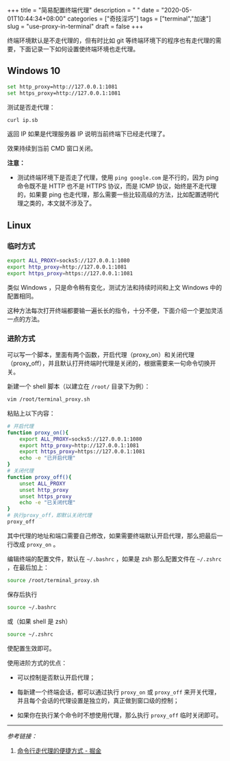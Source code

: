 +++
title = "简易配置终端代理"
description = " "
date = "2020-05-01T10:44:34+08:00"
categories = ["奇技淫巧"]
tags = ["terminal","加速"]
slug = "use-proxy-in-terminal"
draft = false
+++

终端环境默认是不走代理的，但有时比如 git 等终端环境下的程序也有走代理的需要，下面记录一下如何设置使终端环境也走代理。

## Windows 10

```bash
set http_proxy=http://127.0.0.1:1081
set https_proxy=http://127.0.0.1:1081
```

测试是否走代理：

```cmd
curl ip.sb
```

返回 IP 如果是代理服务器 IP 说明当前终端下已经走代理了。

效果持续到当前 CMD 窗口关闭。

**注意：**

* 测试终端环境下是否走了代理，使用 `ping google.com` 是不行的，因为 ping 命令既不是 HTTP 也不是 HTTPS 协议，而是 ICMP 协议，始终是不走代理的，如果要 ping 也走代理，那么需要一些比较高级的方法，比如配置透明代理之类的，本文就不涉及了。

## Linux

### 临时方式

```bash
export ALL_PROXY=socks5://127.0.0.1:1080
export http_proxy=http://127.0.0.1:1081
export https_proxy=https://127.0.0.1:1081
```

类似 Windows ，只是命令稍有变化，测试方法和持续时间和上文 Windows 中的配置相同。

这种方法每次打开终端都要输一遍长长的指令，十分不便，下面介绍一个更加灵活一点的方法。

### 进阶方式

可以写一个脚本，里面有两个函数，开启代理（proxy_on）和关闭代理（proxy_off），并且默认打开终端时代理是关闭的，根据需要来一句命令切换开关。

新建一个 shell 脚本（以建立在 `/root/` 目录下为例）：

```bash
vim /root/terminal_proxy.sh
```

粘贴上以下内容：

```bash
# 开启代理
function proxy_on(){
    export ALL_PROXY=socks5://127.0.0.1:1080
    export http_proxy=http://127.0.0.1:1081
    export https_proxy=https://127.0.0.1:1081
    echo -e "已开启代理"
}
# 关闭代理
function proxy_off(){
    unset ALL_PROXY
    unset http_proxy
    unset https_proxy
    echo -e "已关闭代理"
}
# 执行proxy_off，即默认关闭代理
proxy_off
```

其中代理的地址和端口需要自己修改，如果需要终端默认开启代理，那么把最后一行改成 `proxy_on` 。

编辑终端的配置文件，默认在 `~/.bashrc` ，如果是 zsh 那么配置文件在 `~/.zshrc` ，在最后加上：

```bash
source /root/terminal_proxy.sh
```

保存后执行

```bash
source ~/.bashrc
```

或（如果 shell 是 zsh）

```bash
source ~/.zshrc
```

使配置生效即可。

使用进阶方式的优点：

* 可以控制是否默认开启代理；

* 每新建一个终端会话，都可以通过执行 `proxy_on` 或 `proxy_off` 来开关代理，并且每个会话的代理设置是独立的，真正做到窗口级的控制；

* 如果你在执行某个命令时不想使用代理，那么执行 `proxy_off` 临时关闭即可。

---

*参考链接：*

1. [命令行走代理的便捷方式 - 掘金](https://juejin.im/post/5e127308e51d4541360ac518)